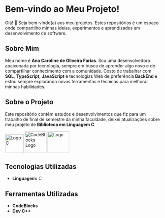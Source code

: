 # Bem-vindo ao Meu Projeto!

Olá! 👋 Seja bem-vindo(a) aos meu projetos. Estes repositórios é um espaço onde compartilho minhas ideias, experimentos e aprendizados em desenvolvimento de software.

## Sobre Mim

Meu nome é **Ana Caroline de Oliveira Farias**. Sou uma desenvolvedora apaixonada por tecnologia, sempre em busca de aprender algo novo e de compartilhar conhecimento com a comunidade. Gosto de trabalhar com **SQL**, **TypeScript**, **JavaScript** e tecnologias Web de preferência **BackEnd** e estou sempre explorando novas ferramentas e técnicas para melhorar minhas habilidades.

## Sobre o Projeto

Este repositório contém estudos e desenvolvimentos que fiz para um trabalho de final de semestre da minha faculdade, deixei atualizações sobre meu projeto de **Biblioteca em Linguagem C**.

<img src="https://upload.wikimedia.org/wikipedia/commons/1/18/C_Programming_Language.svg" alt="Logo C" width="60"> <img src="https://encrypted-tbn0.gstatic.com/images?q=tbn:ANd9GcSznTWA_RDsS1VCWFYznEWGIyiKxrjK5vOdcQ&s" alt="CodeBlocks Logo" width="70"/> <img src="https://encrypted-tbn0.gstatic.com/images?q=tbn:ANd9GcRXvKDg_PtYE2rjQQ0ENwALzFk11yqaAseO5g&s" alt="Logo" width="70"/>

## Tecnologias Utilizadas

- **Linguagem:** C

## Ferramentas Utilizadas
- **CodeBlocks**
- **Dev C++**


